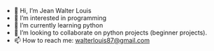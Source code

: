 - 👋 Hi, I’m Jean Walter Louis
- 👀 I’m interested in programming
- 🌱 I’m currently learning python
- 💞️ I’m looking to collaborate on python projects (beginner projects).
- 📫 How to reach me: walterlouis87@gmail.com

<!---
Jwalt95/Jwalt95 is a ✨ special ✨ repository because its `README.md` (this file) appears on your GitHub profile.
You can click the Preview link to take a look at your changes.
--->
